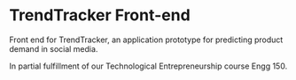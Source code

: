 # TrendTracker Front-end 
Front end for TrendTracker, an application prototype for predicting product demand in social media.


In partial fulfillment of our Technological Entrepreneurship course Engg 150.


